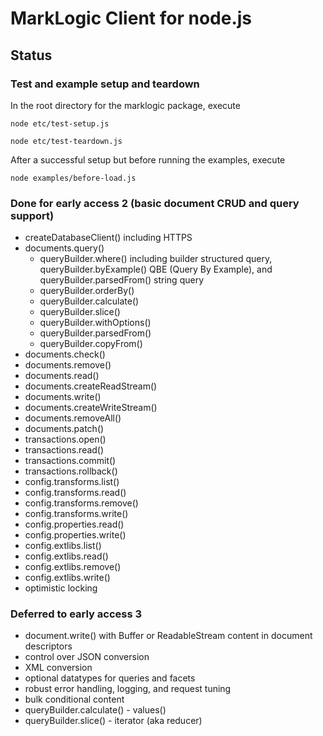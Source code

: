 # MarkLogic Client for node.js

## Status

### Test and example setup and teardown

In the root directory for the marklogic package, execute

    node etc/test-setup.js

    node etc/test-teardown.js

After a successful setup but before running the examples, execute

    node examples/before-load.js

### Done for early access 2 (basic document CRUD and query support)

* createDatabaseClient() including HTTPS
* documents.query()
    * queryBuilder.where() including builder structured query,
      queryBuilder.byExample() QBE (Query By Example), and
      queryBuilder.parsedFrom() string query
    * queryBuilder.orderBy()
    * queryBuilder.calculate()
    * queryBuilder.slice()
    * queryBuilder.withOptions()
    * queryBuilder.parsedFrom()
    * queryBuilder.copyFrom()
* documents.check()
* documents.remove()
* documents.read()
* documents.createReadStream()
* documents.write()
* documents.createWriteStream()
* documents.removeAll()
* documents.patch()
* transactions.open()
* transactions.read()
* transactions.commit()
* transactions.rollback()
* config.transforms.list()
* config.transforms.read()
* config.transforms.remove()
* config.transforms.write()
* config.properties.read()
* config.properties.write()
* config.extlibs.list()
* config.extlibs.read()
* config.extlibs.remove()
* config.extlibs.write()
* optimistic locking

### Deferred to early access 3

* document.write() with Buffer or ReadableStream content in document descriptors 
* control over JSON conversion
* XML conversion
* optional datatypes for queries and facets
* robust error handling, logging, and request tuning
* bulk conditional content
* queryBuilder.calculate() - values()
* queryBuilder.slice() - iterator (aka reducer)
